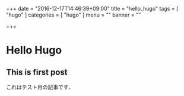 +++
date = "2016-12-17T14:46:39+09:00"
title = "hello_hugo"
tags = [
  "hugo"
]
categories = [
  "hugo"
]
menu = ""
banner = ""

+++

# Hello Hugo

## This is first post

これはテスト用の記事です．
